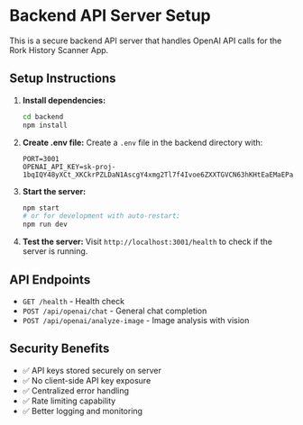 # Backend API Server Setup

This is a secure backend API server that handles OpenAI API calls for the Rork History Scanner App.

## Setup Instructions

1. **Install dependencies:**
   ```bash
   cd backend
   npm install
   ```

2. **Create .env file:**
   Create a `.env` file in the backend directory with:
   ```
   PORT=3001
   OPENAI_API_KEY=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
   ```

3. **Start the server:**
   ```bash
   npm start
   # or for development with auto-restart:
   npm run dev
   ```

4. **Test the server:**
   Visit `http://localhost:3001/health` to check if the server is running.

## API Endpoints

- `GET /health` - Health check
- `POST /api/openai/chat` - General chat completion
- `POST /api/openai/analyze-image` - Image analysis with vision

## Security Benefits

- ✅ API keys stored securely on server
- ✅ No client-side API key exposure
- ✅ Centralized error handling
- ✅ Rate limiting capability
- ✅ Better logging and monitoring
